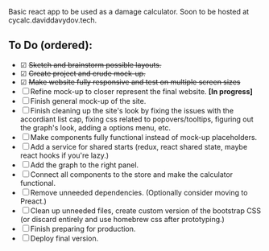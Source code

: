 Basic react app to be used as a damage calculator. Soon to be hosted at cycalc.daviddavydov.tech.

## To Do (ordered):

 * ☑ ~~Sketch and brainstorm possible layouts.~~
 * ☑ ~~Create project and crude mock-up.~~
 * ☑ ~~Make website fully responsive and test on multiple screen sizes~~
 * ☐ Refine mock-up to closer represent the final website. **[In progress]**
 * ☐ Finish general mock-up of the site.
 * ☐ Finish cleaning up the site's look by fixing the issues with the accordiant list cap, fixing css related to popovers/tooltips, figuring out the graph's look, adding a options menu, etc.
 * ☐ Make components fully functional instead of mock-up placeholders.
 * ☐ Add a service for shared starts (redux, react shared state, maybe react hooks if you're lazy.)
 * ☐ Add the graph to the right panel.
 * ☐ Connect all components to the store and make the calculator functional.
 * ☐ Remove unneeded dependencies. (Optionally consider moving to Preact.)
 * ☐ Clean up unneeded files, create custom version of the bootstrap CSS (or discard entirely and use homebrew css after prototyping.)
 * ☐ Finish preparing for production.
 * ☐ Deploy final version.
